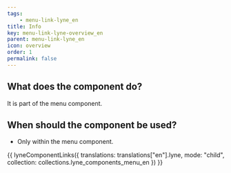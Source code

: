 ```yaml
---
tags: 
    - menu-link-lyne_en
title: Info
key: menu-link-lyne-overview_en
parent: menu-link-lyne_en
icon: overview
order: 1
permalink: false
---
```


## What does the component do?
It is part of the menu component.

## When should the component be used?
* Only within the menu component.

{{ lyneComponentLinks({
  translations: translations["en"].lyne,
  mode: "child",
  collection: collections.lyne_components_menu_en
}) }}

